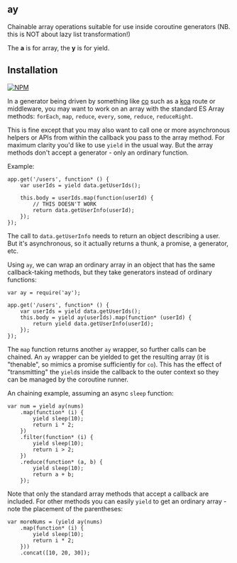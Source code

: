 ## ay

Chainable array operations suitable for use inside coroutine generators (NB. this is NOT about lazy list transformation!)

The **a** is for array, the **y** is for yield.

## Installation

[![NPM](https://nodei.co/npm/ay.png)](https://nodei.co/npm/ay/)

In a generator being driven by something like [co](https://github.com/visionmedia/co) such as a [koa](http://koajs.com) route or middleware, you may want to work on an array with the standard ES Array methods: `forEach`, `map`, `reduce`, `every`, `some`, `reduce`, `reduceRight`.

This is fine except that you may also want to call one or more asynchronous helpers or APIs from within the callback you pass to the array method. For maximum clarity you'd like to use `yield` in the usual way. But the array methods don't accept a generator - only an ordinary function.

Example:

    app.get('/users', function* () {
        var userIds = yield data.getUserIds();
        
        this.body = userIds.map(function(userId) {
            // THIS DOESN'T WORK
            return data.getUserInfo(userId);
        });
    });

The call to `data.getUserInfo` needs to return an object describing a user. But it's asynchronous, so it actually returns a thunk, a promise, a generator, etc.

Using `ay`, we can wrap an ordinary array in an object that has the same callback-taking methods, but they take generators instead of ordinary functions:

    var ay = require('ay');
    
    app.get('/users', function* () {
        var userIds = yield data.getUserIds();
        this.body = yield ay(userIds).map(function* (userId) {
            return yield data.getUserInfo(userId);  
        });
    });

The `map` function returns another `ay` wrapper, so further calls can be chained. An `ay` wrapper can be yielded to get the resulting array (it is "thenable", so mimics a promise sufficiently for `co`). This has the effect of "transmitting" the `yield`s inside the callback to the outer context so they can be managed by the coroutine runner.

An chaining example, assuming an async `sleep` function:

    var num = yield ay(nums)
        .map(function* (i) {
            yield sleep(10);
            return i * 2;
        })
        .filter(function* (i) {
            yield sleep(10);
            return i > 2;
        })
        .reduce(function* (a, b) {
            yield sleep(10);
            return a + b;
        });

Note that only the standard array methods that accept a callback are included. For other methods you can easily `yield` to get an ordinary array - note the placement of the parentheses:

    var moreNums = (yield ay(nums)
        .map(function* (i) {
            yield sleep(10);
            return i * 2;
        }))
        .concat([10, 20, 30]);
